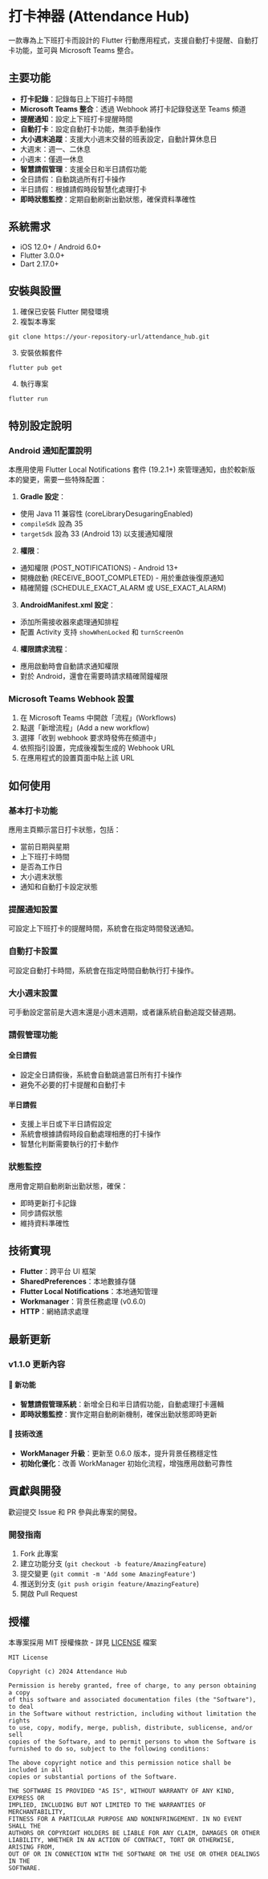 # 打卡神器 (Attendance Hub)

一款專為上下班打卡而設計的 Flutter 行動應用程式，支援自動打卡提醒、自動打卡功能，並可與 Microsoft Teams 整合。

## 主要功能

- **打卡記錄**：記錄每日上下班打卡時間
- **Microsoft Teams 整合**：透過 Webhook 將打卡記錄發送至 Teams 頻道
- **提醒通知**：設定上下班打卡提醒時間
- **自動打卡**：設定自動打卡功能，無須手動操作
- **大小週末追蹤**：支援大小週末交替的班表設定，自動計算休息日
- 大週末：週一、二休息
- 小週末：僅週一休息
- **智慧請假管理**：支援全日和半日請假功能
- 全日請假：自動跳過所有打卡操作
- 半日請假：根據請假時段智慧化處理打卡
- **即時狀態監控**：定期自動刷新出勤狀態，確保資料準確性

## 系統需求

- iOS 12.0+ / Android 6.0+
- Flutter 3.0.0+
- Dart 2.17.0+

## 安裝與設置

1. 確保已安裝 Flutter 開發環境
2. 複製本專案
 ```
 git clone https://your-repository-url/attendance_hub.git
 ```
3. 安裝依賴套件
 ```
 flutter pub get
 ```
4. 執行專案
 ```
 flutter run
 ```

## 特別設定說明

### Android 通知配置說明

本應用使用 Flutter Local Notifications 套件 (19.2.1+) 來管理通知，由於較新版本的變更，需要一些特殊配置：

1. **Gradle 設定**：
- 使用 Java 11 兼容性 (coreLibraryDesugaringEnabled)
- `compileSdk` 設為 35
- `targetSdk` 設為 33 (Android 13) 以支援通知權限

2. **權限**：
- 通知權限 (POST_NOTIFICATIONS) - Android 13+
- 開機啟動 (RECEIVE_BOOT_COMPLETED) - 用於重啟後復原通知
- 精確鬧鐘 (SCHEDULE_EXACT_ALARM 或 USE_EXACT_ALARM)

3. **AndroidManifest.xml 設定**：
- 添加所需接收器來處理通知排程
- 配置 Activity 支持 `showWhenLocked` 和 `turnScreenOn`

4. **權限請求流程**：
- 應用啟動時會自動請求通知權限
- 對於 Android，還會在需要時請求精確鬧鐘權限

### Microsoft Teams Webhook 設置

1. 在 Microsoft Teams 中開啟「流程」(Workflows)
2. 點選「新增流程」(Add a new workflow)
3. 選擇「收到 webhook 要求時發佈在頻道中」
4. 依照指引設置，完成後複製生成的 Webhook URL
5. 在應用程式的設置頁面中貼上該 URL

## 如何使用

### 基本打卡功能

應用主頁顯示當日打卡狀態，包括：
- 當前日期與星期
- 上下班打卡時間
- 是否為工作日
- 大小週末狀態
- 通知和自動打卡設定狀態

### 提醒通知設置

可設定上下班打卡的提醒時間，系統會在指定時間發送通知。

### 自動打卡設置

可設定自動打卡時間，系統會在指定時間自動執行打卡操作。

### 大小週末設置

可手動設定當前是大週末還是小週末週期，或者讓系統自動追蹤交替週期。

### 請假管理功能

#### 全日請假
- 設定全日請假後，系統會自動跳過當日所有打卡操作
- 避免不必要的打卡提醒和自動打卡

#### 半日請假
- 支援上半日或下半日請假設定
- 系統會根據請假時段自動處理相應的打卡操作
- 智慧化判斷需要執行的打卡動作

### 狀態監控

應用會定期自動刷新出勤狀態，確保：
- 即時更新打卡記錄
- 同步請假狀態
- 維持資料準確性

## 技術實現

- **Flutter**：跨平台 UI 框架
- **SharedPreferences**：本地數據存儲
- **Flutter Local Notifications**：本地通知管理
- **Workmanager**：背景任務處理 (v0.6.0)
- **HTTP**：網絡請求處理

## 最新更新

### v1.1.0 更新內容

#### 🚀 新功能
- **智慧請假管理系統**：新增全日和半日請假功能，自動處理打卡邏輯
- **即時狀態監控**：實作定期自動刷新機制，確保出勤狀態即時更新

#### 🔧 技術改進
- **WorkManager 升級**：更新至 0.6.0 版本，提升背景任務穩定性
- **初始化優化**：改善 WorkManager 初始化流程，增強應用啟動可靠性

## 貢獻與開發

歡迎提交 Issue 和 PR 參與此專案的開發。

### 開發指南
1. Fork 此專案
2. 建立功能分支 (`git checkout -b feature/AmazingFeature`)
3. 提交變更 (`git commit -m 'Add some AmazingFeature'`)
4. 推送到分支 (`git push origin feature/AmazingFeature`)
5. 開啟 Pull Request

## 授權

本專案採用 MIT 授權條款 - 詳見 [LICENSE](LICENSE) 檔案

```
MIT License

Copyright (c) 2024 Attendance Hub

Permission is hereby granted, free of charge, to any person obtaining a copy
of this software and associated documentation files (the "Software"), to deal
in the Software without restriction, including without limitation the rights
to use, copy, modify, merge, publish, distribute, sublicense, and/or sell
copies of the Software, and to permit persons to whom the Software is
furnished to do so, subject to the following conditions:

The above copyright notice and this permission notice shall be included in all
copies or substantial portions of the Software.

THE SOFTWARE IS PROVIDED "AS IS", WITHOUT WARRANTY OF ANY KIND, EXPRESS OR
IMPLIED, INCLUDING BUT NOT LIMITED TO THE WARRANTIES OF MERCHANTABILITY,
FITNESS FOR A PARTICULAR PURPOSE AND NONINFRINGEMENT. IN NO EVENT SHALL THE
AUTHORS OR COPYRIGHT HOLDERS BE LIABLE FOR ANY CLAIM, DAMAGES OR OTHER
LIABILITY, WHETHER IN AN ACTION OF CONTRACT, TORT OR OTHERWISE, ARISING FROM,
OUT OF OR IN CONNECTION WITH THE SOFTWARE OR THE USE OR OTHER DEALINGS IN THE
SOFTWARE.
```
